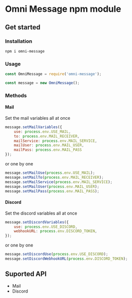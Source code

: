 # Omni Message npm module

## Get started

### Installation

```bash
npm i omni-message
```

### Usage

```js
const OmniMessage = require('omni-message');

const message = new OmniMessage();
```

### Methods

#### Mail

Set the mail variables all at once

```js
message.setMailVariables({
    use: process.env.USE_MAIL,
    to: process.env.MAIL_RECEIVER,
    mailService: process.env.MAIL_SERVICE,
    mailUser: process.env.MAIL_USER,
    mailPass: process.env.MAIL_PASS
});
```

or one by one

```js
message.setMailUse(process.env.USE_MAIL);
message.setMailTo(process.env.MAIL_RECEIVER);
message.setMailService(process.env.MAIL_SERVICE);
message.setMailUser(process.env.MAIL_USER);
message.setMailPass(process.env.MAIL_PASS);
```

#### Discord

Set the discord variables all at once

```js
message.setDiscordVariables({
    use: process.env.USE_DISCORD,
    webhookURL: process.env.DISCORD_TOKEN,
});
```

or one by one

```js
message.setDiscordUse(process.env.USE_DISCORD);
message.setDiscordWebhookURL(process.env.DISCORD_TOKEN);
```

## Suported API

- Mail
- Discord
